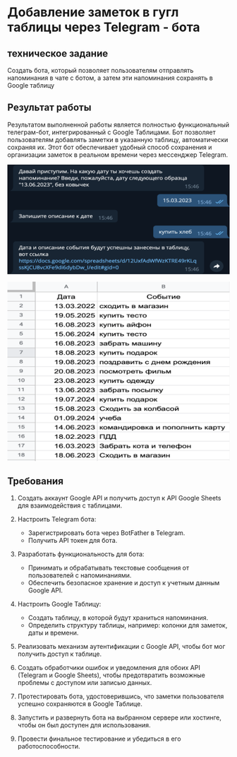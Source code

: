 # Добавление заметок в гугл таблицы через Telegram - бота

## техническое задание

Создать бота, который позволяет пользователям отправлять напоминания в чате с ботом, а затем эти напоминания сохранять в Google таблицу

## Результат работы

Результатом выполненной работы является полностью функциональный телеграм-бот, интегрированный с Google Таблицами. Бот позволяет пользователям добавлять заметки в указанную таблицу, автоматически сохраняя их. Этот бот обеспечивает удобный способ сохранения и организации заметок в реальном времени через мессенджер Telegram.

![работа бота с пользователем в чате](./public/work_in_chat.png)

![занесение напоминания в таблицу](./public/table_result.png)

## Требования
1. Создать аккаунт Google API и получить доступ к API Google Sheets для взаимодействия с таблицами.

2. Настроить Telegram бота:

   - Зарегистрировать бота через BotFather в Telegram.
   - Получить API токен для бота.

3. Разработать функциональность для бота:

   - Принимать и обрабатывать текстовые сообщения от пользователей с напоминаниями.
   - Обеспечить безопасное хранение и доступ к учетным данным Google API.

4. Настроить Google Таблицу:

   - Создать таблицу, в которой будут храниться напоминания.
   - Определить структуру таблицы, например: колонки для заметок, даты и времени.

5. Реализовать механизм аутентификации с Google API, чтобы бот мог получить доступ к таблице.

6. Создать обработчики ошибок и уведомления для обоих API (Telegram и Google Sheets), чтобы предотвратить возможные проблемы с доступом или записью данных.

7. Протестировать бота, удостоверившись, что заметки пользователя успешно сохраняются в Google Таблице.

8. Запустить и развернуть бота на выбранном сервере или хостинге, чтобы он был доступен для использования.

9. Провести финальное тестирование и убедиться в его работоспособности.